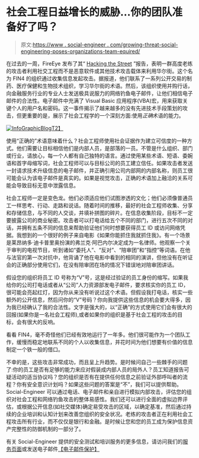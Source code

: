 # 社会工程日益增长的威胁…你的团队准备好了吗？

> 原文:[https://www . social-engineer . com/growing-threat-social-engineering-poses-organizations-team-equired/](https://www.social-engineer.com/growing-threat-social-engineering-poses-organizations-team-equipped/)

在过去的一周，FireEye 发布了其“ [Hacking the Street](https://www.fireeye.com/current-threats/threat-intelligence-reports/rpt-fin4.html) ”报告，表明一群高度老练的攻击者利用社交工程而不是恶意软件或其他技术攻击载体来利用华尔街。这个名为 FIN4 的组织通过收集信息发起攻击。据报道，他们联系了一系列公开交易的制药、医疗保健和生物技术组织，学习华尔街的术语。然后，该组织使用并购行话，向金融服务行业的专业人士发送极具说服力的网络钓鱼电子邮件，让他们相信电子邮件的合法性。电子邮件中充满了 Visual Basic 应用程序(VBA)宏，用来获取关键个人的用户名和密码。这一事件揭示了越来越多的没有先进技术手段策划的攻击，但更重要的是，展示了社会工程学的一个深刻方面:使用*正确*术语的能力。

[![InfoGraphicBlog](../Images/f339747d806bbd5f891babd39b98fc31.png)T2】](https://www.social-engineer.com/wp-content/uploads/2014/12/InfoGraphicBlog.jpg)

使用“正确的”术语意味着什么？社会工程师使用社会证据作为建立可信度的一种方式。他们需要让目标相信他们是内部人员，是部落的一员。不管是什么组织、部门或行业，请放心，每一个人都有自己独特的语言。通过使用某些术语、短语、委婉语和首字母缩写词，社会工程师可以与目标公司的员工建立信任。如果攻击者发送一封请求技术升级信息的电子邮件，并正确引用公司内部网的内部名称，则员工很可能会认为该电子邮件是真实的。如果是视觉攻击，正确的术语加上融洽的关系可能会导致目标无意中泄露信息。

社会工程师一定是变色龙。他们必须适应他们试图渗透的文化；他们必须像普通员工一样思考、行动、走路和说话。随着时间的推移，最好的社会工程师收集、分享和存储信息，与不同的人交谈，并填补拼图的碎片。在信息收集阶段，目标不一定要披露公司的商业秘密。攻击者可以打电话给五个不同的部门，进行五次不同的对话，并拥有五条不同的信息来帮助验证他们何时想要获得员工 ID 或访问网络凭据。我想到的一个很好的例子来自电影《如果你能抓住我就抓住我》。有一个场景是莱昂纳多·迪卡普里奥扮演的弗兰克·阿巴内尔决定成为一名律师。他观察一个关于审判的电视节目，听到诸如“委托人”、“反对”、“陪审团”和“指控”等词语。在他与法官的第一次对抗中，他背诵了他在电影中看到的相同的演讲，但他没有在听证会的正确部分使用它们，在没有陪审团在场的情况下错误地对陪审团讲话。

假设您的组织将员工 ID 号称为“V”号，这是经过验证的员工身份的缩写。如果我给你的公司打电话或者从“公司”人力资源部发电子邮件，要求核实你的员工 ID，很可能会亮起红灯，因为你从来没有听说过这个术语。但假设我打电话，核实一些额外的公开信息，然后问你的“V”号码？你向我提供这些信息的机会要大得多，因为我已经确认了我的合法性。文字是强大的，以“正确”的方式使用它们会有很大的回报(如果你是一名社会工程师),或者如果你的组织是基于社会工程的攻击的目标，会有很大的反响。

看看 FIN4，毫不奇怪他们已经有效地运行了一年多。他们很可能作为一个团队工作，缓慢而稳定地联系不同的个人以收集信息，并花时间为他们想要有价值的信息制定一个铁一般的借口。

不幸的是，这些攻击非常成功，而且呈上升趋势。是时候问自己一些棘手的问题了:你的员工是否有足够的能力来应对假装成内部人员的局外人？员工知道报告可疑活动的适当协议吗？您的组织是否有在提供任何信息之前验证外部呼叫者的流程？你有安全意识计划吗？如果这些问题的答案是“不”，我们可以提供帮助。Social-Engineer 可以通过电话、电子邮件和亲自进行模拟内部攻击，评估您的组织对社会工程和网络钓鱼攻击的整体易感性。我们还可以进行全面的虚拟边界评估，或根据公开信息(如社交媒体)确定易受攻击的区域，以确定基准，然后通过持续的企业培训和认知计划来改善您组织的安全状况。老练的攻击者正在利用社会工程攻击所有行业，而不仅仅是银行和金融。是时候让您和您的员工成为保护信息资产完整性的防御机制的一部分了。

有关 Social-Engineer 提供的安全测试和培训服务的更多信息，请访问我们的[服务页面](https://www.social-engineer.com/services/)或发送电子邮件[【电子邮件保护】](/cdn-cgi/l/email-protection)